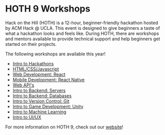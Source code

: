 # HOTH 9 Workshops
Hack on the Hill (HOTH) is a 12-hour, beginner-friendly hackathon hosted by ACM Hack @ UCLA. This event is designed to give beginners a taste of what a hackathon looks and feels like. During HOTH, there are workshops and mentors available to provide technical support and help beginners get started on their projects.

The following workshops are available this year!
- [Intro to Hackathons]()
- [HTML/CSS/Javascript]()
- [Web Development: React](https://github.com/uclaacm/hoth9-workshops/tree/main/intro-to-reactjs)
- [Mobile Development: React Native]()
- [Web API's]()
- [Intro to Backend: Servers](https://github.com/uclaacm/hoth9-workshops/tree/main/intro-to-servers)
- [Intro to Backend: Databases](https://github.com/uclaacm/hoth9-workshops/blob/ba08c5199c3bf2198485e8201a770c88fb9d11b4/intro-to-databases/README.md)
- [Intro to Version Control: Git](https://github.com/uclaacm/hoth9-workshops/tree/main/intro-to-git) 
- [Intro to Game Development: Unity]()
- [Intro to Machine Learning]()
- [Intro to UI/UX]()

For more information on HOTH 9, check out our [website](https://hoth.uclaacm.com/)!
